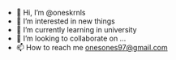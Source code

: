 - 👋 Hi, I’m @oneskrnls
- 👀 I’m interested in new things
- 🌱 I’m currently learning in university
- 💞️ I’m looking to collaborate on ...
- 📫 How to reach me onesones97@gmail.com

<!---
oneskrnls/oneskrnls is a ✨ special ✨ repository because its `README.md` (this file) appears on your GitHub profile.
You can click the Preview link to take a look at your changes.
--->
